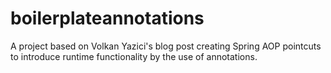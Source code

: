 # boilerplateannotations
A project based on Volkan Yazici's blog post creating Spring AOP pointcuts to introduce runtime functionality by the use of annotations.
